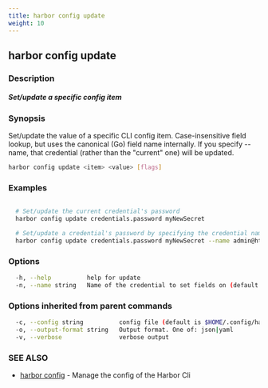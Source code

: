 ```yaml
---
title: harbor config update
weight: 10
---
```

## harbor config update

### Description

##### Set/update a specific config item

### Synopsis

Set/update the value of a specific CLI config item. 
Case-insensitive field lookup, but uses the canonical (Go) field name internally.
If you specify --name, that credential (rather than the "current" one) will be updated.

```sh
harbor config update <item> <value> [flags]
```

### Examples

```sh

  # Set/update the current credential's password
  harbor config update credentials.password myNewSecret

  # Set/update a credential's password by specifying the credential name
  harbor config update credentials.password myNewSecret --name admin@http://demo.goharbor.io

```

### Options

```sh
  -h, --help          help for update
  -n, --name string   Name of the credential to set fields on (default: the current credential)
```

### Options inherited from parent commands

```sh
  -c, --config string          config file (default is $HOME/.config/harbor-cli/config.yaml)
  -o, --output-format string   Output format. One of: json|yaml
  -v, --verbose                verbose output
```

### SEE ALSO

* [harbor config](harbor-config.md)	 - Manage the config of the Harbor Cli


